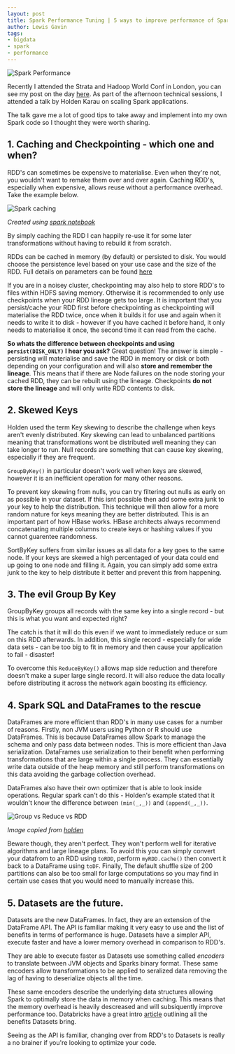 ```yaml
---
layout: post
title: Spark Performance Tuning | 5 ways to improve performance of Spark Applications
author: Lewis Gavin
tags:
- bigdata
- spark
- performance
---
```


![Spark Performance](https://www.lewisgavin.co.uk/images/sparkperf.jpg)

Recently I attended the Strata and Hadoop World Conf in London, you can see my post on the day [here](http://www.lewisgavin.co.uk/Strata-Hadoop/). As part of the afternoon technical sessions, I attended a talk by Holden Karau on scaling Spark applications. 

The talk gave me a lot of good tips to take away and implement into my own Spark code so I thought they were worth sharing. 

## 1. Caching and Checkpointing -  which one and when? 

RDD's can sometimes be expensive to materialise. Even when they're not, you wouldn't want to remake them over and over again. Caching RDD's, especially when expensive, allows reuse without a performance overhead. Take the example below. 

![Spark caching](https://www.lewisgavin.co.uk/images/spark-notebook-cache.jpg)


*Created using [spark notebook](http://spark-notebook.io/)*

By simply caching the RDD I can happily re-use it for some later transformations without having to rebuild it from scratch. 

RDDs can be cached in memory (by default) or persisted to disk. You would choose the persistence level based on your use case and the size of the RDD. Full details on parameters can be found [here](http://spark.apache.org/docs/latest/programming-guide.html#rdd-persistence)

If you are in a noisey cluster, checkpointing may also help to store RDD's to files within HDFS saving memory. Otherwise it is recommended to only use checkpoints when your RDD lineage gets too large. 
It is important that you persist/cache your RDD first before checkpointing as checkpointing will materialise the RDD twice, once when it builds it for use and again when it needs to write it to disk - however if you have cached it before hand, it only needs to materialise it once, the second time it can read from the cache.

**So whats the difference between checkpoints and using `persist(DISK_ONLY)` I hear you ask?**
Great question! The answer is simple - persisting will materialise and save the RDD in memory or disk or both depending on your configuration and will also **store and remember the lineage**. 
This means that if there are Node failures on the node storing your cached RDD, they can be rebuilt using the lineage. Checkpoints **do not store the lineage** and will only write RDD contents to disk.

## 2. Skewed Keys 

Holden used the term Key skewing to describe the challenge when keys aren't evenly distributed. Key skewing can lead to unbalanced partitions meaning that transformations wont be distributed well meaning they can take longer to run. Null records are something that can cause key skewing, especially if they are frequent. 

`GroupByKey()` in particular doesn't work well when keys are skewed, however it is an inefficient operation for many other reasons. 

To prevent key skewing from nulls, you can try filtering out nulls as early on as possible in your dataset. If this isnt possible then add some extra junk to your key to help the distribution. This technique will then allow for a more random nature for keys meaning they are better distributed. This is an important part of how HBase works. HBase architects always recommend concatenating multiple columns to create keys or hashing values if you cannot guarentee randomness. 

SortByKey suffers from similar issues as all data for a key goes to the same node. If your keys are skewed a high percentaged of your data could end up going to one node and filling it. Again, you can simply add some extra junk to the key to help distribute it better and prevent this from happening.

## 3. The evil Group By Key

GroupByKey groups all records with the same key into a single record - but this is what you want and expected right?

The catch is that it will do this even if we want to immediately reduce or sum on this RDD afterwards. In addition, this single record - especially for wide data sets - can be too big to fit in memory and then cause your application to fail - disaster! 

To overcome this `ReduceByKey()` allows map side reduction and therefore doesn't make a super large single record. It will also reduce the data locally before distributing it across the network again boosting its efficiency.


## 4. Spark SQL and DataFrames to the rescue

DataFrames are more efficient than RDD's in many use cases for a number of reasons. Firstly, non JVM users using Python or R should use DataFrames. This is because DataFrames allow Spark to manage the schema and only pass data between nodes. This is more efficient than Java serialization. DataFrames use serialization to their benefit when performing transformations that are large within a single process. They can essentially write data outside of the heap memory and still perform transformations on this data avoiding the garbage collection overhead.

DataFrames also have their own optimizer that is able to look inside operations. Regular spark can't do this - Holden's example stated that it wouldn't know the difference between `(min(_,_))` and `(append(_,_))`. 

![Group vs Reduce vs RDD](https://www.lewisgavin.co.uk/images/reducevsgroup.jpg)

*Image copied from [holden](http://www.slideshare.net/hkarau/beyond-shuffling-strata-london-2016)*

Beware though, they aren't perfect. They won't perform well for iterative algorithms and large lineage plans. To avoid this you can simply convert your datafrom to an RDD using `toRDD`, perform `myRDD.cache()` then convert it back to a DataFrame using `toDF`. Finally, The default shuffle size of 200 partitions can also be too small for large computations so you may find in certain use cases that you would need to manually increase this.

## 5. Datasets are the future. 

Datasets are the new DataFrames. In fact, they are an extension of the DataFrame API. The API is familiar making it very easy to use and the list of benefits in terms of performance is huge. Datasets have a simpler API, execute faster and have a lower memory overhead in comparison to RDD's. 

They are able to execute faster as Datasets use something called *encoders* to translate between JVM objects and Sparks binary format. These same encoders allow transformations to be applied to seralized data removing the lag of having to deserialize objects all the time. 

These same encoders describe the underlying data structures allowing Spark to optimally store the data in memory when caching. This means that the memory overhead is heavily descreased and will subsiquently improve performance too. Databricks have a great intro [article](https://databricks.com/blog/2016/01/04/introducing-apache-spark-datasets.html) outlining all the benefits Datasets bring.

Seeing as the API is familiar, changing over from RDD's to Datasets is really a no brainer if you're looking to optimize your code.
